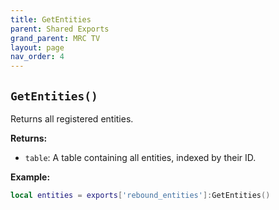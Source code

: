 ```yaml
--- 
title: GetEntities 
parent: Shared Exports 
grand_parent: MRC TV 
layout: page
nav_order: 4
--- 
```


## `GetEntities()`
Returns all registered entities.

**Returns:**
- `table`: A table containing all entities, indexed by their ID.

**Example:**
```lua
local entities = exports['rebound_entities']:GetEntities()
```
